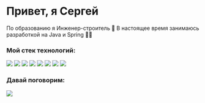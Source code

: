 # Привет, я Сергей 
По образованию я  Инженер-строитель 👷
В настоящее время занимаюсь разработкой на Java и Spring 👩‍💻

### Мой стек технологий:
<a href="https://www.java.com/ru/"><img src="https://user-images.githubusercontent.com/108234859/281054470-cfd42dfe-4c10-4b7f-92d2-675e2bc79c45.png"></a>
<a href="https://spring.io/"><img src="https://user-images.githubusercontent.com/108234859/281054297-7f2c525d-f35b-4cc5-b737-2c3b4ff9e715.png"></a>
<a href="https://www.postgresql.org/"><img src="https://user-images.githubusercontent.com/108234859/281054401-8f6a955f-01c8-42bf-ba19-a2c90bff32b8.png"></a>
<a href="https://junit.org/junit5/"><img src="https://user-images.githubusercontent.com/108234859/281054010-7881b054-6e74-4a74-8f72-f9c86f665865.png"></a>
<a href="https://www.liquibase.org/"><img src="https://user-images.githubusercontent.com/108234859/281053827-8d7ceb76-3a19-4d41-b561-b8626667fb7f.png"></a>
<a href="https://github.com/"><img src="https://user-images.githubusercontent.com/108234859/281053632-a7afdc65-522b-481a-b15f-cadba3be06b1.png"></a>
<a href="https://www.docker.com/"><img src="https://user-images.githubusercontent.com/108234859/281053512-aa0a193d-11f4-4a32-8d8b-164cce547443.png"></a>
<a href="https://www.postman.com/"><img src="https://user-images.githubusercontent.com/108234859/281053347-12316ce1-ad84-4413-96a1-44950df3b504.png"></a>


### Давай поговорим:
<a href="https://t.me/tukma"><img src="https://ltdfoto.ru/images/2023/11/08/1.jpg"></a>




